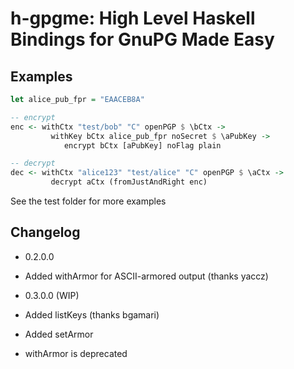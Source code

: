 h-gpgme: High Level Haskell Bindings for GnuPG Made Easy
========================================================

Examples
--------

```haskell
let alice_pub_fpr = "EAACEB8A"

-- encrypt
enc <- withCtx "test/bob" "C" openPGP $ \bCtx ->
         withKey bCtx alice_pub_fpr noSecret $ \aPubKey ->
            encrypt bCtx [aPubKey] noFlag plain

-- decrypt
dec <- withCtx "alice123" "test/alice" "C" openPGP $ \aCtx ->
         decrypt aCtx (fromJustAndRight enc)
```

See the test folder for more examples

Changelog
---------

- 0.2.0.0
 - Added withArmor for ASCII-armored output (thanks yaccz)

- 0.3.0.0 (WIP)
 - Added listKeys (thanks bgamari)
 - Added setArmor
 - withArmor is deprecated
